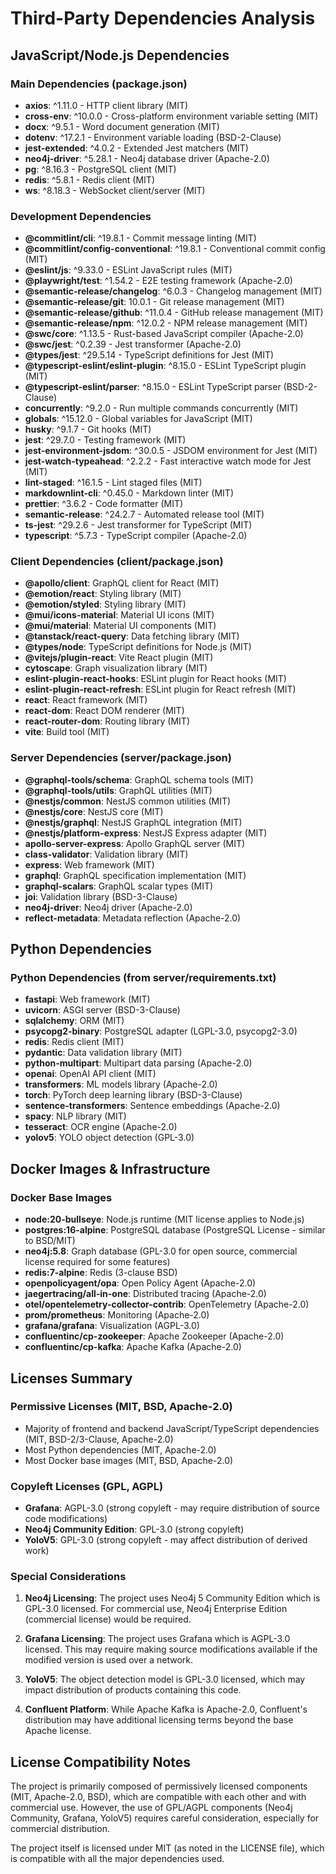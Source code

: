 # Third-Party Dependencies Analysis

## JavaScript/Node.js Dependencies

### Main Dependencies (package.json)

- **axios**: ^1.11.0 - HTTP client library (MIT)
- **cross-env**: ^10.0.0 - Cross-platform environment variable setting (MIT)
- **docx**: ^9.5.1 - Word document generation (MIT)
- **dotenv**: ^17.2.1 - Environment variable loading (BSD-2-Clause)
- **jest-extended**: ^4.0.2 - Extended Jest matchers (MIT)
- **neo4j-driver**: ^5.28.1 - Neo4j database driver (Apache-2.0)
- **pg**: ^8.16.3 - PostgreSQL client (MIT)
- **redis**: ^5.8.1 - Redis client (MIT)
- **ws**: ^8.18.3 - WebSocket client/server (MIT)

### Development Dependencies

- **@commitlint/cli**: ^19.8.1 - Commit message linting (MIT)
- **@commitlint/config-conventional**: ^19.8.1 - Conventional commit config (MIT)
- **@eslint/js**: ^9.33.0 - ESLint JavaScript rules (MIT)
- **@playwright/test**: ^1.54.2 - E2E testing framework (Apache-2.0)
- **@semantic-release/changelog**: ^6.0.3 - Changelog management (MIT)
- **@semantic-release/git**: 10.0.1 - Git release management (MIT)
- **@semantic-release/github**: ^11.0.4 - GitHub release management (MIT)
- **@semantic-release/npm**: ^12.0.2 - NPM release management (MIT)
- **@swc/core**: ^1.13.5 - Rust-based JavaScript compiler (Apache-2.0)
- **@swc/jest**: ^0.2.39 - Jest transformer (Apache-2.0)
- **@types/jest**: ^29.5.14 - TypeScript definitions for Jest (MIT)
- **@typescript-eslint/eslint-plugin**: ^8.15.0 - ESLint TypeScript plugin (MIT)
- **@typescript-eslint/parser**: ^8.15.0 - ESLint TypeScript parser (BSD-2-Clause)
- **concurrently**: ^9.2.0 - Run multiple commands concurrently (MIT)
- **globals**: ^15.12.0 - Global variables for JavaScript (MIT)
- **husky**: ^9.1.7 - Git hooks (MIT)
- **jest**: ^29.7.0 - Testing framework (MIT)
- **jest-environment-jsdom**: ^30.0.5 - JSDOM environment for Jest (MIT)
- **jest-watch-typeahead**: ^2.2.2 - Fast interactive watch mode for Jest (MIT)
- **lint-staged**: ^16.1.5 - Lint staged files (MIT)
- **markdownlint-cli**: ^0.45.0 - Markdown linter (MIT)
- **prettier**: ^3.6.2 - Code formatter (MIT)
- **semantic-release**: ^24.2.7 - Automated release tool (MIT)
- **ts-jest**: ^29.2.6 - Jest transformer for TypeScript (MIT)
- **typescript**: ^5.7.3 - TypeScript compiler (Apache-2.0)

### Client Dependencies (client/package.json)

- **@apollo/client**: GraphQL client for React (MIT)
- **@emotion/react**: Styling library (MIT)
- **@emotion/styled**: Styling library (MIT)
- **@mui/icons-material**: Material UI icons (MIT)
- **@mui/material**: Material UI components (MIT)
- **@tanstack/react-query**: Data fetching library (MIT)
- **@types/node**: TypeScript definitions for Node.js (MIT)
- **@vitejs/plugin-react**: Vite React plugin (MIT)
- **cytoscape**: Graph visualization library (MIT)
- **eslint-plugin-react-hooks**: ESLint plugin for React hooks (MIT)
- **eslint-plugin-react-refresh**: ESLint plugin for React refresh (MIT)
- **react**: React framework (MIT)
- **react-dom**: React DOM renderer (MIT)
- **react-router-dom**: Routing library (MIT)
- **vite**: Build tool (MIT)

### Server Dependencies (server/package.json)

- **@graphql-tools/schema**: GraphQL schema tools (MIT)
- **@graphql-tools/utils**: GraphQL utilities (MIT)
- **@nestjs/common**: NestJS common utilities (MIT)
- **@nestjs/core**: NestJS core (MIT)
- **@nestjs/graphql**: NestJS GraphQL integration (MIT)
- **@nestjs/platform-express**: NestJS Express adapter (MIT)
- **apollo-server-express**: Apollo GraphQL server (MIT)
- **class-validator**: Validation library (MIT)
- **express**: Web framework (MIT)
- **graphql**: GraphQL specification implementation (MIT)
- **graphql-scalars**: GraphQL scalar types (MIT)
- **joi**: Validation library (BSD-3-Clause)
- **neo4j-driver**: Neo4j driver (Apache-2.0)
- **reflect-metadata**: Metadata reflection (Apache-2.0)

## Python Dependencies

### Python Dependencies (from server/requirements.txt)

- **fastapi**: Web framework (MIT)
- **uvicorn**: ASGI server (BSD-3-Clause)
- **sqlalchemy**: ORM (MIT)
- **psycopg2-binary**: PostgreSQL adapter (LGPL-3.0, psycopg2-3.0)
- **redis**: Redis client (MIT)
- **pydantic**: Data validation library (MIT)
- **python-multipart**: Multipart data parsing (Apache-2.0)
- **openai**: OpenAI API client (MIT)
- **transformers**: ML models library (Apache-2.0)
- **torch**: PyTorch deep learning library (BSD-3-Clause)
- **sentence-transformers**: Sentence embeddings (Apache-2.0)
- **spacy**: NLP library (MIT)
- **tesseract**: OCR engine (Apache-2.0)
- **yolov5**: YOLO object detection (GPL-3.0)

## Docker Images & Infrastructure

### Docker Base Images

- **node:20-bullseye**: Node.js runtime (MIT license applies to Node.js)
- **postgres:16-alpine**: PostgreSQL database (PostgreSQL License - similar to BSD/MIT)
- **neo4j:5.8**: Graph database (GPL-3.0 for open source, commercial license required for some features)
- **redis:7-alpine**: Redis (3-clause BSD)
- **openpolicyagent/opa**: Open Policy Agent (Apache-2.0)
- **jaegertracing/all-in-one**: Distributed tracing (Apache-2.0)
- **otel/opentelemetry-collector-contrib**: OpenTelemetry (Apache-2.0)
- **prom/prometheus**: Monitoring (Apache-2.0)
- **grafana/grafana**: Visualization (AGPL-3.0)
- **confluentinc/cp-zookeeper**: Apache Zookeeper (Apache-2.0)
- **confluentinc/cp-kafka**: Apache Kafka (Apache-2.0)

## Licenses Summary

### Permissive Licenses (MIT, BSD, Apache-2.0)

- Majority of frontend and backend JavaScript/TypeScript dependencies (MIT, BSD-2/3-Clause, Apache-2.0)
- Most Python dependencies (MIT, Apache-2.0)
- Most Docker base images (MIT, BSD, Apache-2.0)

### Copyleft Licenses (GPL, AGPL)

- **Grafana**: AGPL-3.0 (strong copyleft - may require distribution of source code modifications)
- **Neo4j Community Edition**: GPL-3.0 (strong copyleft)
- **YoloV5**: GPL-3.0 (strong copyleft - may affect distribution of derived work)

### Special Considerations

1. **Neo4j Licensing**: The project uses Neo4j 5 Community Edition which is GPL-3.0 licensed. For commercial use, Neo4j Enterprise Edition (commercial license) would be required.

2. **Grafana Licensing**: The project uses Grafana which is AGPL-3.0 licensed. This may require making source modifications available if the modified version is used over a network.

3. **YoloV5**: The object detection model is GPL-3.0 licensed, which may impact distribution of products containing this code.

4. **Confluent Platform**: While Apache Kafka is Apache-2.0, Confluent's distribution may have additional licensing terms beyond the base Apache license.

## License Compatibility Notes

The project is primarily composed of permissively licensed components (MIT, Apache-2.0, BSD), which are compatible with each other and with commercial use. However, the use of GPL/AGPL components (Neo4j Community, Grafana, YoloV5) requires careful consideration, especially for commercial distribution.

The project itself is licensed under MIT (as noted in the LICENSE file), which is compatible with all the major dependencies used.
